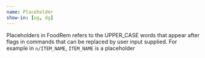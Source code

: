 ```yaml
---
name: Placeholder
show-in: [ug, dg]
---
```


Placeholders in FoodRem refers to the UPPER_CASE words that appear after flags in commands that can be replaced by user input supplied. For example in `n/ITEM_NAME`, `ITEM_NAME` is a placeholder
